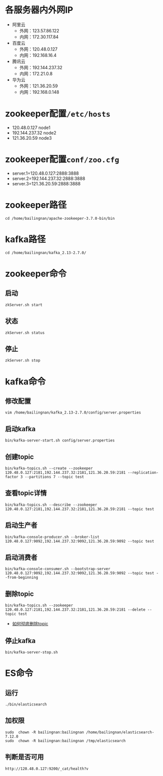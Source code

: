 # 各服务器内外网IP

- 阿里云
    - 外网：123.57.86.122
    - 内网：172.30.117.84
- 百度云
    - 外网：120.48.0.127
    - 内网：192.168.16.4
- 腾讯云
    - 外网：192.144.237.32
    - 内网：172.21.0.8
- 华为云
    - 外网：121.36.20.59
    - 内网：192.168.0.148

# zookeeper配置`/etc/hosts`

- 120.48.0.127 node1
- 192.144.237.32 node2
- 121.36.20.59 node3

# zookeeper配置`conf/zoo.cfg`

- server.1=120.48.0.127:2888:3888
- server.2=192.144.237.32:2888:3888
- server.3=121.36.20.59:2888:3888

# zookeeper路径

```shell
cd /home/bailingnan/apache-zookeeper-3.7.0-bin/bin
```

# kafka路径

```shell
cd /home/bailingnan/kafka_2.13-2.7.0/
```

# zookeeper命令

## 启动

```shell
zkServer.sh start
```

## 状态

```shell
zkServer.sh status
```

## 停止

```shell
zkServer.sh stop
```

# kafka命令

## 修改配置

```shell
vim /home/bailingnan/kafka_2.13-2.7.0/config/server.properties
```

## 启动kafka

```shell
bin/kafka-server-start.sh config/server.properties
```

## 创建topic

```shell
bin/kafka-topics.sh --create --zookeeper 120.48.0.127:2181,192.144.237.32:2181,121.36.20.59:2181 --replication-factor 3 --partitions 7 --topic test
```

## 查看topic详情

```shell
bin/kafka-topics.sh --describe --zookeeper 120.48.0.127:2181,192.144.237.32:2181,121.36.20.59:2181 --topic test
```

## 启动生产者

```shell
bin/kafka-console-producer.sh --broker-list 120.48.0.127:9092,192.144.237.32:9092,121.36.20.59:9092 --topic test
```

## 启动消费者

```shell
bin/kafka-console-consumer.sh --bootstrap-server 120.48.0.127:9092,192.144.237.32:9092,121.36.20.59:9092 --topic test --from-beginning
```

## 删除topic

```shell
bin/kafka-topics.sh --zookeeper 120.48.0.127:2181,192.144.237.32:2181,121.36.20.59:2181 --delete --topic test
```

- [如何彻底删除topic](https://cloud.tencent.com/developer/article/1130824)

## 停止kafka

```shell
bin/kafka-server-stop.sh
```

# ES命令

## 运行

```shell
./bin/elasticsearch
```

## 加权限

```shell
sudo  chown -R bailingnan:bailingnan /home/bailingnan/elasticsearch-7.12.0
sudo  chown -R bailingnan:bailingnan /tmp/elasticsearch
```

## 判断是否可用

```shell
http://120.48.0.127:9200/_cat/health?v
```